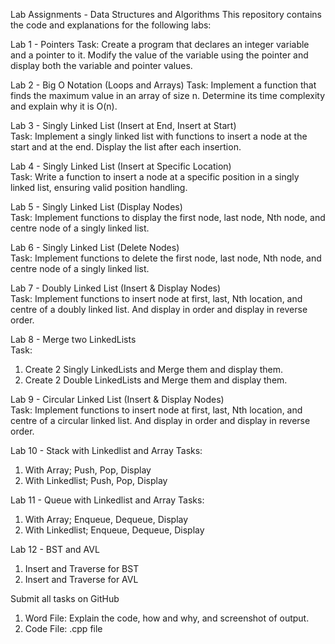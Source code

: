 Lab Assignments - Data Structures and Algorithms
This repository contains the code and explanations for the following labs:

Lab 1 - Pointers
Task: Create a program that declares an integer variable and a pointer to it. Modify the value of the variable using the pointer and display both the variable and pointer values.

Lab 2 - Big O Notation (Loops and Arrays)
Task: Implement a function that finds the maximum value in an array of size n. Determine its time complexity and explain why it is O(n).  

Lab 3 - Singly Linked List (Insert at End, Insert at Start)  
Task: Implement a singly linked list with functions to insert a node at the start and at the end. Display the list after each insertion.  

Lab 4 - Singly Linked List (Insert at Specific Location)  
Task: Write a function to insert a node at a specific position in a singly linked list, ensuring valid position handling.  

Lab 5 - Singly Linked List (Display Nodes)  
Task: Implement functions to display the first node, last node, Nth node, and centre node of a singly linked list.

Lab 6 - Singly Linked List (Delete Nodes)  
Task: Implement functions to delete the first node, last node, Nth node, and centre node of a singly linked list.

Lab 7 - Doubly Linked List (Insert & Display Nodes)  
Task: Implement functions to insert node at first, last, Nth location, and centre of a doubly linked list. And display in order and display in reverse order.

Lab 8 - Merge two LinkedLists  
Task: 
1. Create 2 Singly LinkedLists and Merge them and display them.
2. Create 2 Double LinkedLists and Merge them and display them.

Lab 9 - Circular Linked List (Insert & Display Nodes)  
Task: Implement functions to insert node at first, last, Nth location, and centre of a circular linked list. And display in order and display in reverse order.

Lab 10 - Stack with Linkedlist and Array
Tasks:
1. With Array; Push, Pop, Display 
2. With Linkedlist; Push, Pop, Display

Lab 11 - Queue with Linkedlist and Array
Tasks:
1. With Array; Enqueue, Dequeue, Display 
2. With Linkedlist; Enqueue, Dequeue, Display

Lab 12 -  BST and AVL
1. Insert and Traverse for BST
2. Insert and Traverse for AVL

Submit all tasks on GitHub 
1. Word File: Explain the code, how and why, and screenshot of output.
2. Code File: .cpp file
